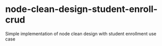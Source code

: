 # node-clean-design-student-enroll-crud
Simple implementation of node clean design with student enrollment use case
